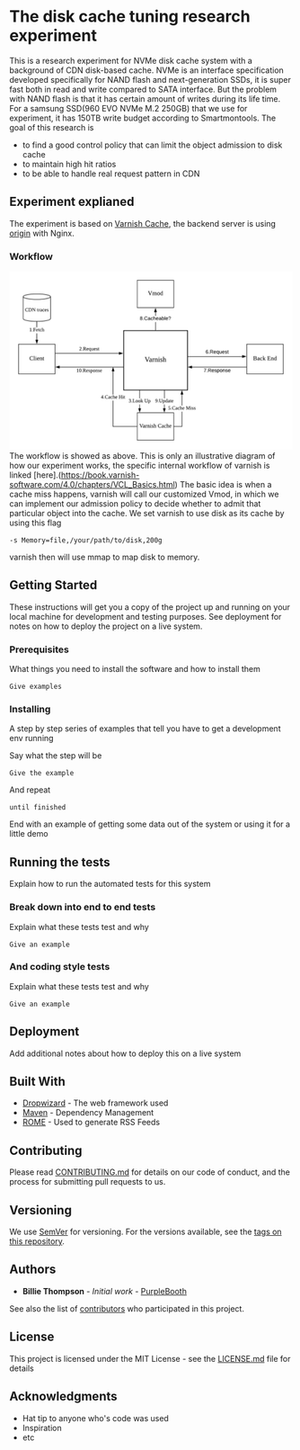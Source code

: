 # The disk cache tuning research experiment
This is a research experiment for NVMe disk cache system with a background of CDN disk-based cache.
NVMe is an interface specification developed specifically for NAND flash and next-generation SSDs, it is super fast both in read and write compared to SATA interface. But the problem with NAND flash is that it has certain amount of writes during its life time. For a samsung SSD(960 EVO NVMe M.2 250GB) that we use for experiment, it has 150TB write budget according to Smartmontools.
The goal of this research is
* to find a good control policy that can limit the object admission to disk cache
* to maintain high hit ratios 
* to be able to handle real request pattern in CDN


## Experiment explianed
The experiment is based on [Varnish Cache](https://github.com/varnishcache/varnish-cache), the backend server is using [origin](https://github.com/dasebe/webtracereplay) with Nginx.

### Workflow
![alt Experiment workflow](./asset/CDN.png)
The workflow is showed as above. This is only an illustrative diagram of how our experiment works, the specific internal workflow of varnish is linked [here].(https://book.varnish-software.com/4.0/chapters/VCL_Basics.html)
The basic idea is when a cache miss happens, varnish will call our customized Vmod, in which we can implement our admission policy to decide whether to admit that particular object into the cache. We set varnish to use disk as its cache by using this flag
```
-s Memory=file,/your/path/to/disk,200g
``` 
varnish then will use mmap to map disk to memory.



## Getting Started

These instructions will get you a copy of the project up and running on your local machine for development and testing purposes. See deployment for notes on how to deploy the project on a live system.

### Prerequisites

What things you need to install the software and how to install them

```
Give examples
```

### Installing

A step by step series of examples that tell you have to get a development env running

Say what the step will be

```
Give the example
```

And repeat

```
until finished
```

End with an example of getting some data out of the system or using it for a little demo

## Running the tests

Explain how to run the automated tests for this system

### Break down into end to end tests

Explain what these tests test and why

```
Give an example
```

### And coding style tests

Explain what these tests test and why

```
Give an example
```

## Deployment

Add additional notes about how to deploy this on a live system

## Built With

* [Dropwizard](http://www.dropwizard.io/1.0.2/docs/) - The web framework used
* [Maven](https://maven.apache.org/) - Dependency Management
* [ROME](https://rometools.github.io/rome/) - Used to generate RSS Feeds

## Contributing

Please read [CONTRIBUTING.md](https://gist.github.com/PurpleBooth/b24679402957c63ec426) for details on our code of conduct, and the process for submitting pull requests to us.

## Versioning

We use [SemVer](http://semver.org/) for versioning. For the versions available, see the [tags on this repository](https://github.com/your/project/tags). 

## Authors

* **Billie Thompson** - *Initial work* - [PurpleBooth](https://github.com/PurpleBooth)

See also the list of [contributors](https://github.com/your/project/contributors) who participated in this project.

## License

This project is licensed under the MIT License - see the [LICENSE.md](LICENSE.md) file for details

## Acknowledgments

* Hat tip to anyone who's code was used
* Inspiration
* etc